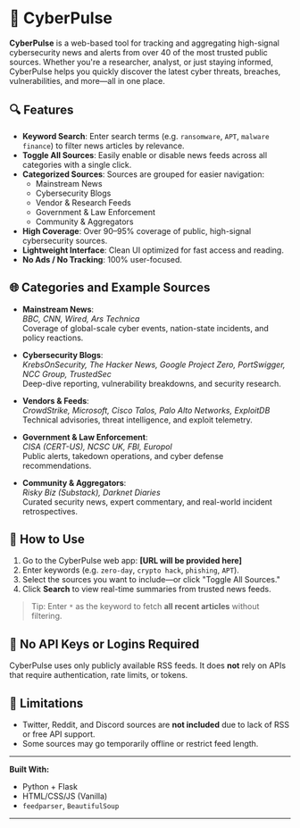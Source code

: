 # 📰 CyberPulse

**CyberPulse** is a web-based tool for tracking and aggregating high-signal cybersecurity news and alerts from over 40 of the most trusted public sources. Whether you're a researcher, analyst, or just staying informed, CyberPulse helps you quickly discover the latest cyber threats, breaches, vulnerabilities, and more—all in one place.

## 🔍 Features

- **Keyword Search**: Enter search terms (e.g. `ransomware`, `APT`, `malware finance`) to filter news articles by relevance.
- **Toggle All Sources**: Easily enable or disable news feeds across all categories with a single click.
- **Categorized Sources**: Sources are grouped for easier navigation:
  - Mainstream News
  - Cybersecurity Blogs
  - Vendor & Research Feeds
  - Government & Law Enforcement
  - Community & Aggregators
- **High Coverage**: Over 90–95% coverage of public, high-signal cybersecurity sources.
- **Lightweight Interface**: Clean UI optimized for fast access and reading.
- **No Ads / No Tracking**: 100% user-focused.

## 🌐 Categories and Example Sources

- **Mainstream News**:  
  _BBC, CNN, Wired, Ars Technica_  
  Coverage of global-scale cyber events, nation-state incidents, and policy reactions.

- **Cybersecurity Blogs**:  
  _KrebsOnSecurity, The Hacker News, Google Project Zero, PortSwigger, NCC Group, TrustedSec_  
  Deep-dive reporting, vulnerability breakdowns, and security research.

- **Vendors & Feeds**:  
  _CrowdStrike, Microsoft, Cisco Talos, Palo Alto Networks, ExploitDB_  
  Technical advisories, threat intelligence, and exploit telemetry.

- **Government & Law Enforcement**:  
  _CISA (CERT-US), NCSC UK, FBI, Europol_  
  Public alerts, takedown operations, and cyber defense recommendations.

- **Community & Aggregators**:  
  _Risky Biz (Substack), Darknet Diaries_  
  Curated security news, expert commentary, and real-world incident retrospectives.

## 📎 How to Use

1. Go to the CyberPulse web app: **[URL will be provided here]**
2. Enter keywords (e.g. `zero-day`, `crypto hack`, `phishing`, `APT`).
3. Select the sources you want to include—or click "Toggle All Sources."
4. Click **Search** to view real-time summaries from trusted news feeds.

> Tip: Enter `*` as the keyword to fetch **all recent articles** without filtering.

## 🔐 No API Keys or Logins Required

CyberPulse uses only publicly available RSS feeds. It does **not** rely on APIs that require authentication, rate limits, or tokens.

## 🚫 Limitations

- Twitter, Reddit, and Discord sources are **not included** due to lack of RSS or free API support.
- Some sources may go temporarily offline or restrict feed length.

---

**Built With:**  
- Python + Flask  
- HTML/CSS/JS (Vanilla)  
- `feedparser`, `BeautifulSoup`

---

